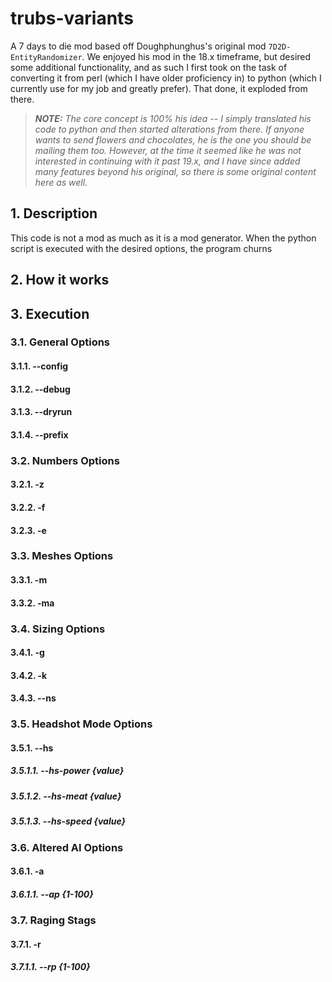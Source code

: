 # trubs-variants
A 7 days to die mod based off Doughphunghus's original mod `7D2D-EntityRandomizer`.  We enjoyed his mod in the 18.x timeframe, but desired some additional functionality, and as such I first took on the task of converting it from perl (which I have older proficiency in) to python (which I currently use for my job and greatly prefer).  That done, it exploded from there.

> _**NOTE:** The core concept is 100% his idea -- I simply translated his 
> code to python and then started alterations from there.  If anyone wants to send flowers and chocolates, he is the one you should be mailing them too.  However, at the time it seemed like he was not interested in continuing with it past 19.x, and I have since added many features beyond his original, so there is some original content here as well._

## 1. Description
This code is not a mod as much as it is a mod generator.  When the python script is executed with the desired options, the program churns
## 2. How it works

## 3. Execution

### 3.1. General Options

#### 3.1.1. --config
#### 3.1.2. --debug
#### 3.1.3. --dryrun
#### 3.1.4. --prefix

### 3.2. Numbers Options
#### 3.2.1. -z
#### 3.2.2. -f
#### 3.2.3. -e

### 3.3. Meshes Options
#### 3.3.1. -m
#### 3.3.2. -ma

### 3.4. Sizing Options
#### 3.4.1. -g
#### 3.4.2. -k
#### 3.4.3. --ns

### 3.5. Headshot Mode Options
#### 3.5.1. --hs
##### 3.5.1.1. --hs-power {value}
##### 3.5.1.2. --hs-meat  {value}
##### 3.5.1.3. --hs-speed {value}

### 3.6. Altered AI Options
#### 3.6.1. -a
##### 3.6.1.1. --ap {1-100}

### 3.7. Raging Stags
#### 3.7.1. -r
##### 3.7.1.1. --rp {1-100}
